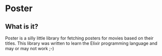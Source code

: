 # Poster

## What is it?
Poster is a silly little library for fetching posters for movies based on their titles.
This library was written to learn the Elixir programming language and may or may not work ;-)

